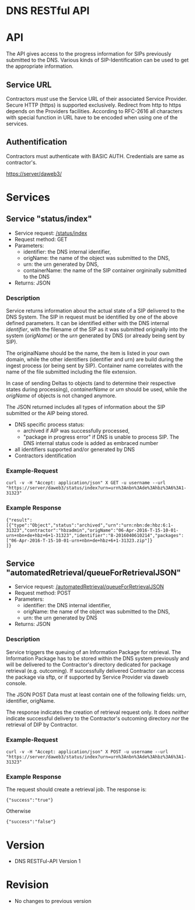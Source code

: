 DNS RESTful API             
========      

# API
The API gives access to the progress information for SIPs previously submitted to the DNS. Various kinds of SIP-Identification can be used to get the appropriate information.

## Service URL
Contractors *must* use the Service URL of their associated Service Provider. Secure HTTP (https) is supported exclusively. Redirect from http to https depends on the Providers facilities.  According to RFC-2616 all characters with special function in URL have to be encoded when using one of the services.

## Authentification

Contractors must authenticate with BASIC AUTH. Credentials are same as contractor's.

[https://server/daweb3/](https://Server/daweb3/)

# Services

## Service "status/index"

* Service request: [/status/index](https://server/daweb3/status/index)
* Request method: GET
* Parameters:
    * identifier: the DNS internal identifier,
    * origName: the name of the object was submitted to the DNS,
    * urn: the urn generated by DNS,
    * containerName: the name of the SIP container orgininally submitted to the DNS
* Returns: JSON

### Description

Service returns information about the actual state of a SIP delivered to the DNS System. The SIP in request must be identified by one of the above defined parameters. It can be identified either with the DNS internal *identifier*, with the filename of the SIP as it was submitted originally into the system (*origName*) or the *urn* generated by DNS (or already being sent by SIP). 

The originalName should be the name, the item is listed in your own domain, while the other identifiers (identifier and urn) are build during the ingest process (or being sent by SIP). Container name correlates with the name of the file submitted including the file extension.

In case of sending Deltas to objects (and to determine their respective states during processing), *containerName* or *urn* should be used, while the *origName* of objects is not changed anymore. 

The JSON returned includes all types of information about the SIP submitted or the AIP being stored. 

* DNS specific process status: 
    * archived if AIP was successfully processed, 
    * "package in progress error" if DNS is unable to process SIP. The DNS internal status code is added as embraced number 
* all identifiers supported and/or generated by DNS
* Contractors identification

### Example-Request

    curl -v -H "Accept: application/json" X GET -u username --url "https://server/daweb3/status/index?urn=urn%3Anbn%3Ade%3Ahbz%3A6%3A1-31323"

### Example Response    

    {"result":
    [{"type":"Object","status":"archived","urn":"urn:nbn:de:hbz:6:1-31323","contractor":"hbzadmin","origName":"06-Apr-2016-T-15-10-01-urn+nbn+de+hbz+6+1-31323","identifier":"8-2016040610214","packages":["06-Apr-2016-T-15-10-01-urn+nbn+de+hbz+6+1-31323.zip"]}
    ]}

## Service "automatedRetrieval/queueForRetrievalJSON"

* Service request: [/automatedRetrieval/queueForRetrievalJSON](https://server/daweb3/automatedRetrieval/queueForRetrievalJSON)
* Request method: POST
* Parameters:
    * identifier: the DNS internal identifier,
    * origName: the name of the object was submitted to the DNS,
    * urn: the urn generated by DNS
* Returns: JSON


### Description
Service triggers the queuing of an Information Package for retrieval. The Information Package has to be stored within the DNS system previously and will be delivered to the Contractor's directory dedicated for package retrieval (e.g. outcoming). If successfully delivered Contractor can access the package via sftp, or if supported by Service Provider via daweb console.

The JSON POST Data must at least contain one of the following fields: urn, identifier, origName.

The response indicates the creation of retrieval request only. It does *neither* indicate successful delivery to the Contractor's outcoming directory *nor* the retrieval of DIP by Contractor.

### Example-Request

    curl -v -H "Accept: application/json" X POST -u username --url "https://server/daweb3/status/index?urn=urn%3Anbn%3Ade%3Ahbz%3A6%3A1-31323"

### Example Response    

The request should create a retrieval job. The response is: 

    {"success":"true"}
    
Otherwise 

    {"success":"false"}

   
    
# Version

* DNS RESTFul-API Version 1

# Revision

* No changes to previous version  
